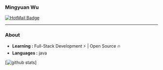 ### Mingyuan Wu

  [![HotMail Badge](https://img.shields.io/badge/Outlook-my.wu%40outlook.com-red?style=flat-square&logo=microsoft&logoColor=white&link=mailto:my.wu@outlook.com)](mailto:my.wu@outlook.com)

***

### About

-  **Learning :** Full-Stack Development :zap: | Open Source :fire:	
-  **Languages :** java

[![github stats](https://github-readme-stats.vercel.app/api?username=m1ngyuan&count_private=true&theme=dracula&show_icons=true)]
